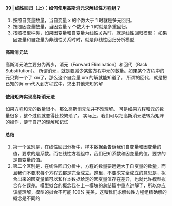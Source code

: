 #### 39 | 线性回归（上）：如何使用高斯消元求解线性方程组？

1. 按照自变量数量，当自变量 x 的个数大于 1 时就是多元回归。
2. 按照因变量数量，当因变量 y 个数大于 1 时就是多重回归。
3. 按照模型种类，如果因变量和自变量为线性关系时，就是线性回归模型；
如果因变量和自变量为非线性关系时时，就是非线性回归分析模型

#### 高斯消元法
高斯消元法主要分为两步，消元（Forward Elimination）和回代（Back Substitution）。
所谓消元，就是要减少某些方程中元的数量。如果某个方程中的元只剩一个了 xm​ 了，那么这个自变量 xm​ 的解就能知道了。
所谓的回代，就是把已知的解 xm​ 代入到方程式中，求出其他未知的解

#### 使用矩阵实现高斯消元法
如果方程和元的数量很小，那么高斯消元法并不难理解。
可是如果方程和元的数量很多，整个过程就变得比较繁琐了。
实际上，我们可以把高斯消元法转为矩阵的操作，便于自己的理解和记忆

#### 总结
1. 第一个区别是，在线性回归分析中，样本数据会告诉我们自变量和因变量的值，要求的是系数。而在线性方程组中，我们已知系数和因变量的值，要求的是自变量的值。
2. 第二个区别是，在线性回归分析中，方程的数量要远远大于自变量的数量，而且我们不要求每个方程式都是完全成立。这里，不要求完全成立的意思是，拟合出来的因变量值可以和样本数据给定的因变量值存在差异，也就允许模型拟合存在误差。模型拟合的概念我在上一模块的总结篇中重点讲解了，所以你应该能理解，模型的拟合不可能 100% 完美，这和我们求解线性方程组精确解的概念是不同的
